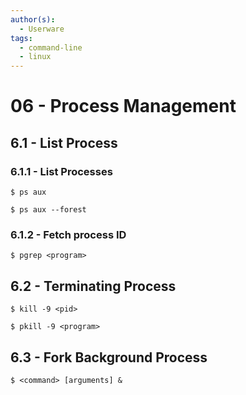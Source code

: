 ```yaml
---
author(s):
  - Userware
tags:
  - command-line
  - linux
---
```

# 06 - Process Management

## 6.1 - List Process

### 6.1.1 - List Processes

```
$ ps aux

$ ps aux --forest
```

### 6.1.2 - Fetch process ID

```
$ pgrep <program>
```

## 6.2 - Terminating Process

```
$ kill -9 <pid>

$ pkill -9 <program>
```

## 6.3 - Fork Background Process

```
$ <command> [arguments] &
```